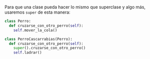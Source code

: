 Para que una clase pueda hacer lo mismo que superclase y algo más, usaremos `super` de esta manera:

```python
class Perro:
  def cruzarse_con_otro_perro(self):
    self.mover_la_cola()

class PerroCascarrabias(Perro):
  def cruzarse_con_otro_perro(self):
    super().cruzarse_con_otro_perro()
    self.ladrar()

```